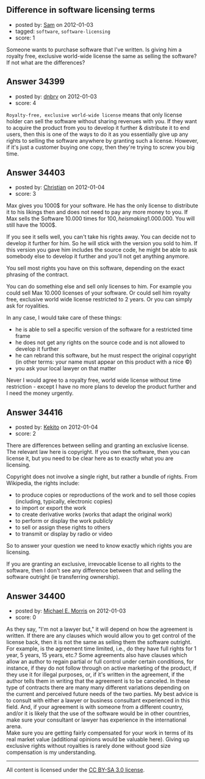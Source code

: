 ## Difference in software licensing terms

- posted by: [Sam](https://stackexchange.com/users/-1/15395-sam) on 2012-01-03
- tagged: `software`, `software-licensing`
- score: 1

Someone wants to purchase software that I've written. Is giving him a royalty free, exclusive world-wide license the same as selling the software? If not what are the differences?


## Answer 34399

- posted by: [dnbrv](https://stackexchange.com/users/-1/15284-dnbrv) on 2012-01-03
- score: 4

`Royalty-free, exclusive world-wide license` means that only license holder can sell the software without sharing revenues with you. If they want to acquire the product from you to develop it further & distribute it to end users, then this is one of the ways to do it as you essentially give up any rights to selling the software anywhere by granting such a license. However, if it's just a customer buying one copy, then they're trying to screw you big time.


## Answer 34403

- posted by: [Christian](https://stackexchange.com/users/-1/9952-christian) on 2012-01-04
- score: 3

Max gives you 1000$ for your software. He has the only license to distribute it to his likings then and does not need to pay any more money to you. If Max sells the Software 10.000 times for 100$, he is making 1.000.000$. You will still have the 1000$.

If you see it sells well, you can't take his rights away. You can decide not to develop it further for him. So he will stick with the version you sold to him. If this version you gave him includes the source code, he might be able to ask somebody else to develop it further and you'll not get anything anymore.

You sell most rights you have on this software, depending on the exact phrasing of the contract.

You can do something else and sell only licenses to him. For example you could sell Max 10.000 licenses of your software. Or could sell him royalty free, exclusive world wide license restricted to 2 years. Or you can simply ask for royalities.

In any case, I would take care of these things:

  - he is able to sell a specific version of the software for a restricted time frame
  - he does not get any rights on the source code and is not allowed to develop it further
  - he can rebrand this software, but he must respect the original copyright (in other terms: your name must appear on this product with a nice &copy;)
  - you ask your local lawyer on that matter

Never I would agree to a royalty free, world wide license without time restriction - except I have no more plans to develop the product further and I need the money urgently.



## Answer 34416

- posted by: [Kekito](https://stackexchange.com/users/-1/5898-kekito) on 2012-01-04
- score: 2

There are differences between selling and granting an exclusive license.  The relevant law here is copyright.  If you own the software, then you can license it, but you need to be clear here as to exactly what you are licensing.

Copyright does not involve a single right, but rather a bundle of rights.  From Wikipedia, the rights include:

   - to produce copies or reproductions of the work and to sell those copies (including, typically, electronic copies)
   - to import or export the work
   - to create derivative works (works that adapt the original work)
   - to perform or display the work publicly
   - to sell or assign these rights to others
   - to transmit or display by radio or video

So to answer your question we need to know exactly which rights you are licensing.

If you are granting an exclusive, irrevocable license to all rights to the software, then I don't see any difference between that and selling the software outright (ie transferring ownership).



## Answer 34400

- posted by: [Michael E. Morris](https://stackexchange.com/users/-1/15396-michael-e-morris) on 2012-01-03
- score: 0

As they say, "I'm not a lawyer but," it will depend on how the agreement is written.  If there are any clauses which would allow you to get control of the license back, then it is not the same as selling them the software outright.  For example, is the agreement time limited, i.e., do they have full rights for 1 year, 5 years, 15 years, etc.?  Some agreements also have clauses which allow an author to regain partial or full control under certain conditions, for instance, if they do not follow through on active marketing of the product, if they use it for illegal purposes, or, if it's written in the agreement, if the author tells them in writing that the agreement is to be canceled.  In these type of contracts there are many many different variations depending on the current and perceived future needs of the two parties.  My best advice is to consult with either a lawyer or business consultant experienced in this field.  And, if your agreement is with someone from a different country, and/or it is likely that the use of the software would be in other countries, make sure your consultant or lawyer has experience in the international arena.<br>
Make sure you are getting fairly compensated for your work in terms of its real market value (additional opinions would be valuable here).  Giving up exclusive rights without royalties is rarely done without good size compensation is my understanding.



---

All content is licensed under the [CC BY-SA 3.0 license](https://creativecommons.org/licenses/by-sa/3.0/).
